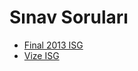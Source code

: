 # Sınav Soruları

<!--Index-->

- [Final 2013 ISG](./Final%202013%20ISG.pdf)
- [Vize ISG](./Vize%20ISG.pdf)

<!--Index-->
